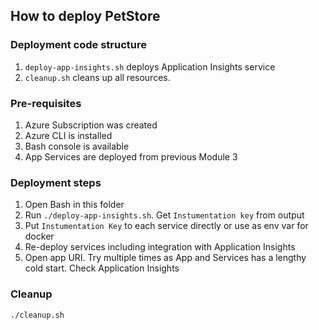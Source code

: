 ## How to deploy PetStore

### Deployment code structure
1. `deploy-app-insights.sh` deploys Application Insights service
2. `cleanup.sh` cleans up all resources.

### Pre-requisites
1. Azure Subscription was created
2. Azure CLI is installed
3. Bash console is available
4. App Services are deployed from previous Module 3

### Deployment steps
1. Open Bash in this folder
2. Run `./deploy-app-insights.sh`. Get `Instumentation key` from output
3. Put `Instumentation Key` to each service directly or use as env var for docker
4. Re-deploy services including integration with Application Insights
5. Open app URI. Try multiple times as App and Services has a lengthy cold start. Check Application Insights

### Cleanup
`./cleanup.sh`
